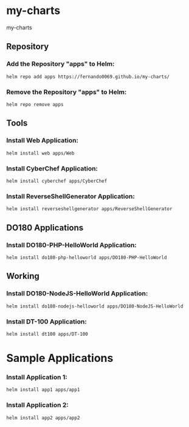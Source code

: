 # my-charts
my-charts

## Repository
### Add the Repository "apps" to Helm:
```
helm repo add apps https://fernando0069.github.io/my-charts/
```

### Remove the Repository "apps" to Helm:
```
helm repo remove apps
```

## Tools
### Install Web Application:
```
helm install web apps/Web
```

### Install CyberChef Application:
```
helm install cyberchef apps/CyberChef
```

### Install ReverseShellGenerator Application:
```
helm install reverseshellgenerator apps/ReverseShellGenerator
```


## DO180 Applications
### Install DO180-PHP-HelloWorld Application:
```
helm install do180-php-helloworld apps/DO180-PHP-HelloWorld
```


## Working
### Install DO180-NodeJS-HelloWorld Application:
```
helm install do180-nodejs-helloworld apps/DO180-NodeJS-HelloWorld
```

### Install DT-100 Application:
```
helm install dt100 apps/DT-100
```



# Sample Applications
### Install Application 1:
```
helm install app1 apps/app1
```

### Install Application 2:
```
helm install app2 apps/app2
```